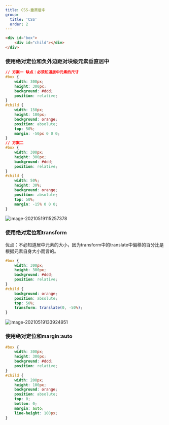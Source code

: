 ```yaml
---
title: CSS-垂直居中
group:
  title: 'CSS'
  order: 2
---
```


```html
<div id="box">
    <div id="child"></div>
</div>
```

### 使用绝对定位和负外边距对块级元素垂直居中

```css
// 方案一 缺点：必须知道居中元素的尺寸
#box {
    width: 300px;
    height: 300px;
    background: #ddd;
    position: relative;
}
#child {
    width: 150px;
    height: 100px;
    background: orange;
    position: absolute;
    top: 50%;
    margin: -50px 0 0 0; 
}
// 方案二
#box {
    width: 300px;
    height: 300px;
    background: #ddd;
    position: relative;
}
#child {
    width: 50%;
    height: 30%;
    background: orange;
    position: absolute;
    top: 50%;
    margin: -15% 0 0 0;
}
```

![image-20210519115257378](https://pic.tinsfox.com/uPic/image-20210519115257378.png)

### 使用绝对定位和transform

优点：不必知道居中元素的大小，因为transform中的translate中偏移的百分比是根据元素自身大小而言的。

```css
#box {
    width: 300px;
    height: 300px;
    background: #ddd;
    position: relative;
}
#child {
    background: orange;
    position: absolute;
    top: 50%;
    transform: translate(0, -50%);
}
```

![image-20210519133924951](https://pic.tinsfox.com/uPic/image-20210519133924951.png)

### 使用绝对定位和margin:auto

```css
#box {
    width: 300px;
    height: 300px;
    background: #ddd;
    position: relative;
}
#child {
    width: 200px;
    height: 100px;
    background: orange;
    position: absolute;
    top: 0;
    bottom: 0;
    margin: auto;
    line-height: 100px;
}
```

